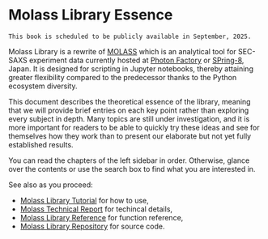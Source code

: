 # Molass Library Essence

```{warning}
This book is scheduled to be publicly available in September, 2025.
```

Molass Library is a rewrite of [MOLASS](https://www.jstage.jst.go.jp/article/biophysico/20/1/20_e200001/_article) which is an analytical tool for SEC-SAXS experiment data currently hosted at [Photon Factory](https://pfwww.kek.jp/saxs/MOLASS.html) or [SPring-8](http://www.spring8.or.jp/en/), Japan. It is designed for scripting in Jupyter notebooks, thereby attaining greater flexibility compared to the predecessor thanks to the Python ecosystem diversity.

This document describes the theoretical essence of the library, meaning that we will provide brief entries on each key point rather than exploring every subject in depth. Many topics are still under investigation, and it is more important for readers to be able to quickly try these ideas and see for themselves how they work than to present our elaborate but not yet fully established results.

You can read the chapters of the left sidebar in order. Otherwise, glance over the contents or use the search box to find what you are interested in.

See also as you proceed:

* [Molass Library Tutorial](https://nshimizu0721.github.io/molass-tutorial/) for how to use,
* [Molass Technical Report](https://freesemt.github.io/molass-technical/) for techincal details,
* [Molass Library Reference](https://nshimizu0721.github.io/molass-library/) for function reference,
* [Molass Library Repository](https://github.com/nshimizu0721/molass-library) for source code.

